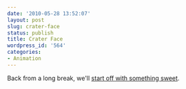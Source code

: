 ```yaml
---
date: '2010-05-28 13:52:07'
layout: post
slug: crater-face
status: publish
title: Crater Face
wordpress_id: '564'
categories:
- Animation
---
```


Back from a long break, we'll [start off with something sweet](http://www.youtube.com/watch?v=MnA4u9CaK7A).
